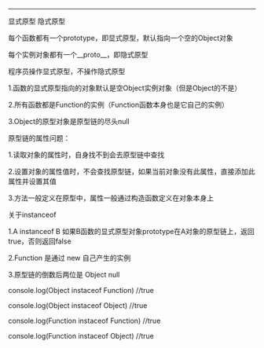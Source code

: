 -------
显式原型 隐式原型

每个函数都有一个prototype，即显式原型，默认指向一个空的Object对象

每个实例对象都有一个__proto__，即隐式原型

程序员操作显式原型，不操作隐式原型

1.函数的显式原型指向的对象默认是空Object实例对象（但是Object的不是）

2.所有函数都是Function的实例（Function函数本身也是它自己的实例）

3.Object的原型对象是原型链的尽头null

原型链的属性问题：

1.读取对象的属性时，自身找不到会去原型链中查找

2.设置对象的属性值时，不会查找原型链，如果当前对象没有此属性，直接添加此属性并设置其值

3.方法一般定义在原型中，属性一般通过构造函数定义在对象本身上

关于instanceof

1.A instanceof B 如果B函数的显式原型对象prototype在A对象的原型链上，返回true，否则返回false

2.Function 是通过 new 自己产生的实例

3.原型链的倒数后两位是 Object null

console.log(Object instaceof Function) //true

console.log(Object instaceof Object) //true

console.log(Function instaceof Function) //true

console.log(Function instaceof Object) //true



























